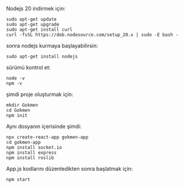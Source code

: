 
Nodejs 20 indirmek için:

```
sudo apt-get update
sudo apt-get upgrade
sudo apt-get install curl
curl -fsSL https://deb.nodesource.com/setup_20.x | sudo -E bash -
```

sonra nodejs kurmaya başlayabilirsin:

```
sudo apt-get install nodejs
```

sürümü kontrol et:

```
node -v
npm -v
```

şimdi proje oluşturmak için:

```
mkdir Gokmen
cd Gokmen
npm init
```
Aynı dosyanın içerisinde şimdi:

```
npx create-react-app gokmen-app
cd gokmen-app
npm install socket.io
npm install express
npm install roslib
```


App.js kodlarını düzenledikten sonra başlatmak için:

```
npm start
```
